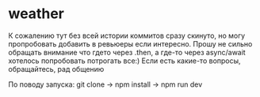 # weather

К сожалению тут без всей истории коммитов сразу скинуто, но могу пропробовать добавить в ревьюеры если интересно. 
Прошу не сильно обращать внимание что гдето через .then, а где-то через async/await хотелось попробовать потрогать все:)
Если есть какие-то вопросы, обращайтесь, рад общению

По поводу запуска: git clone -> npm install -> npm run dev
